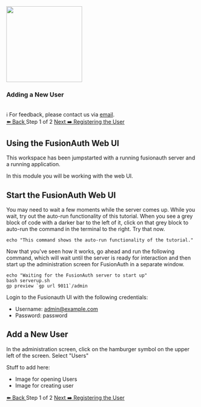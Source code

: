 <!-- TOP -->
<div class="top">
  <img src="https://cdn.prod.website-files.com/617b1b1f42c1da41aeae3413/6573599a9ea8c6ccef655afd_primary-logo.png" width=200/>
  <div class="scenario-title-section">
    <span class="scenario-title"><h3>Adding a New User</h3></span>
    <br />
    <span class="scenario-subtitle">ℹ️ For feedback, please contact us via <a href="mailto:kirsten.hunter@fusionauth.io">email</a>.</span>
  </div>
</div>

<!-- NAVIGATION -->
<div id="navigation-top" class="navigation-top">
 <a href='command:katapod.loadPage?[{"step":"intro"}]' 
   class="btn btn-dark navigation-top-left">⬅️ Back
 </a>
<span class="step-count"> Step 1 of 2</span>
 <a href='command:katapod.loadPage?[{"step":"step2-web"}]' 
    class="btn btn-dark navigation-top-right">Next ➡️ Registering the User
  </a>
</div>

<!-- CONTENT -->

## Using the FusionAuth Web UI

This workspace has been jumpstarted with a running fusionauth server and a running application.

In this module you will be working with the web UI.

## Start the FusionAuth Web UI

You may need to wait a few moments while the server comes up. While you wait, try out the auto-run functionality of this tutorial.  When you see a grey block of code with a darker bar to the left of it, click on that grey block to auto-run the command in the terminal to the right.  Try that now.

```
echo "This command shows the auto-run functionality of the tutorial."
```

Now that you've seen how it works, go ahead and run the following command, which will wait until the server is ready for interaction and then start up the administration screen for FusionAuth in a separate window.


```
echo "Waiting for the FusionAuth server to start up"
bash serverup.sh
gp preview `gp url 9011`/admin
```

Login to the Fusionauth UI with the following credentials:

  - Username: admin@example.com
  - Password: password

## Add a New User

In the administration screen, click on the hamburger symbol on the upper left of the screen.  Select "Users"

Stuff to add here:
* Image for opening Users
* Image for creating user

<!-- NAVIGATION -->
<div id="navigation-top" class="navigation-top">
 <a href='command:katapod.loadPage?[{"step":"intro"}]' 
   class="btn btn-dark navigation-top-left">⬅️ Back
 </a>
<span class="step-count"> Step 1 of 2</span>
 <a href='command:katapod.loadPage?[{"step":"step2-web"}]' 
    class="btn btn-dark navigation-top-right">Next ➡️ Registering the User
  </a>
</div>

